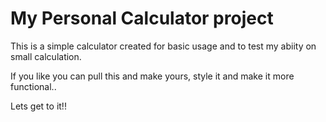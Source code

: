 # My Personal Calculator project
This is a simple calculator created for basic usage and to test my abiity on small calculation.

If you like you can pull this and make yours, style it and make it more functional..

Lets get to it!!
